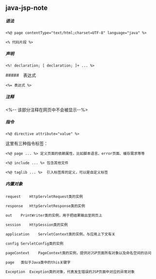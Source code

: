 ## java-jsp-note
##### 语法

`<%@ page contentType="text/html;charset=UTF-8" language="java" %>`

`<% 代码片段 %>`

##### 声明

`<%! declaration; [ declaration; ]+ ... %>`

#####　表达式

`<%= 表达式 %>`

##### 注释

<%-- 该部分注释在网页中不会被显示--%> 
<!-- 注释 -->


##### 指令

`<%@ directive attribute="value" %>`

这里有三种指令标签：

`<%@ page ... %> 定义页面的依赖属性，比如脚本语言、error页面、缓存需求等等`

`<%@ include ... %>	包含其他文件`

`<%@ taglib ... %>	引入标签库的定义，可以是自定义标签`

##### 内置对象

`request	HttpServletRequest类的实例`

`response	HttpServletResponse类的实例`

`out	PrintWriter类的实例，用于把结果输出至网页上`

`session	HttpSession类的实例`

`application	ServletContext类的实例，与应用上下文有关`

`config	ServletConfig类的实例`

`pageContext	PageContext类的实例，提供对JSP页面所有对象以及命名空间的访问`

`page	类似于Java类中的this关键字`

`Exception	Exception类的对象，代表发生错误的JSP页面中对应的异常对象`

